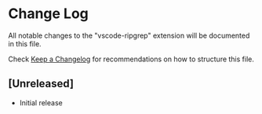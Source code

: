 # Change Log

All notable changes to the "vscode-ripgrep" extension will be documented in this file.

Check [Keep a Changelog](http://keepachangelog.com/) for recommendations on how to structure this file.

## [Unreleased]

- Initial release